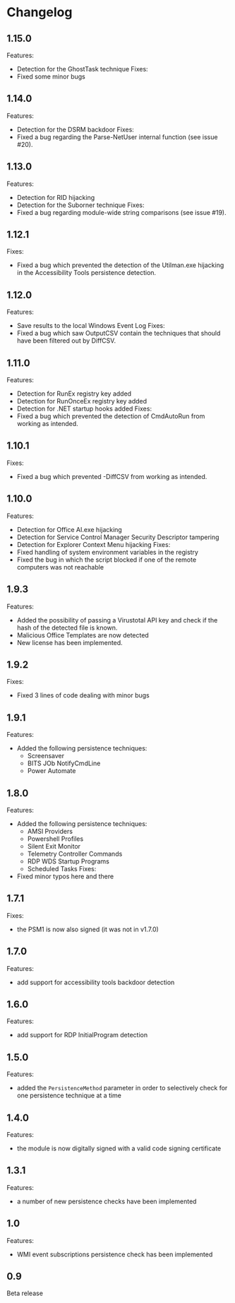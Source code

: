 # Changelog
## 1.15.0
Features:
   - Detection for the GhostTask technique
Fixes:
   - Fixed some minor bugs

## 1.14.0
Features:
   - Detection for the DSRM backdoor
Fixes:
   - Fixed a bug regarding the Parse-NetUser internal function (see issue #20).

## 1.13.0
Features:
   - Detection for RID hijacking
   - Detection for the Suborner technique
Fixes:
   - Fixed a bug regarding module-wide string comparisons (see issue #19).

## 1.12.1
Fixes:
   - Fixed a bug which prevented the detection of the Utilman.exe hijacking in the Accessibility Tools persistence detection.

## 1.12.0
Features:
   - Save results to the local Windows Event Log
Fixes:
   - Fixed a bug which saw OutputCSV contain the techniques that should have been filtered out by DiffCSV.

## 1.11.0
Features:
   - Detection for RunEx registry key added
   - Detection for RunOnceEx registry key added 
   - Detection for .NET startup hooks added
Fixes:
   - Fixed a bug which prevented the detection of CmdAutoRun from working as intended.

## 1.10.1
Fixes:
   - Fixed a bug which prevented -DiffCSV from working as intended.

## 1.10.0
Features:
   - Detection for Office AI.exe hijacking
   - Detection for Service Control Manager Security Descriptor tampering
   - Detection for Explorer Context Menu hijacking
Fixes:
   - Fixed handling of system environment variables in the registry
   - Fixed the bug in which the script blocked if one of the remote computers was not reachable


## 1.9.3
Features:
   - Added the possibility of passing a Virustotal API key and check if the hash of the detected file is known.
   - Malicious Office Templates are now detected
   - New license has been implemented.

## 1.9.2
Fixes:
   - Fixed 3 lines of code dealing with minor bugs

## 1.9.1
Features:
   - Added the following persistence techniques:
	  - Screensaver
	  - BITS JOb NotifyCmdLine
	  - Power Automate

## 1.8.0
Features:
   - Added the following persistence techniques:
	  - AMSI Providers
	  - Powershell Profiles 
	  - Silent Exit Monitor
	  - Telemetry Controller Commands
	  - RDP WDS Startup Programs
	  - Scheduled Tasks
Fixes:
   - Fixed minor typos here and there
	
## 1.7.1
Fixes:
  - the PSM1 is now also signed (it was not in v1.7.0)

## 1.7.0
Features:
  - add support for accessibility tools backdoor detection

## 1.6.0
Features:
  - add support for RDP InitialProgram detection

## 1.5.0
Features:
  - added the `PersistenceMethod` parameter in order to selectively check for one persistence technique at a time
 
## 1.4.0
Features:
  - the module is now digitally signed with a valid code signing certificate  
  
## 1.3.1
Features:
  - a number of new persistence checks have been implemented

## 1.0
Features:
  - WMI event subscriptions persistence check has been implemented
## 0.9
Beta release
  
  
  
  
  
  
